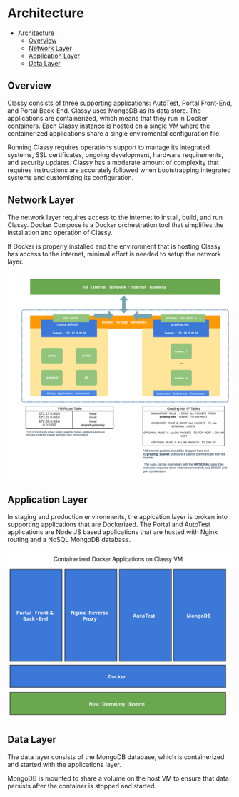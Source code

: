 # Architecture

<!-- TOC depthfrom:2 -->

- [Architecture](#architecture)
  - [Overview](#overview)
  - [Network Layer](#network-layer)
  - [Application Layer](#application-layer)
  - [Data Layer](#data-layer)

<!-- /TOC -->

## Overview

Classy consists of three supporting applications: AutoTest, Portal Front-End, and Portal Back-End. Classy uses MongoDB as its data store. The applications are containerized, which means that they run in Docker containers. Each Classy instance is hosted on a single VM where the containerized applications share a single enviromental configuration file.

Running Classy requires operations support to manage its integrated systems, SSL certificates, ongoing development, hardware requirements, and security updates. Classy has a moderate amount of complexity that requires instructions are accurately followed when bootstrapping integrated systems and customizing its configuration.

## Network Layer

The network layer requires access to the internet to install, build, and run Classy. Docker Compose is a Docker orchestration tool that simplifies the installation and operation of Classy.

If Docker is properly installed and the environment that is hosting Classy has access to the internet, minimal effort is needed to setup the network layer.

<img src="../assets/classy-network-layer.svg">

## Application Layer

In staging and production environments, the appication layer is broken into supporting applications that are Dockerized. The Portal and AutoTest applications are Node JS based applications that are hosted with Nginx routing and a NoSQL MongoDB database.

<img src="../assets/vm-container-applications.svg">

## Data Layer

The data layer consists of the MongoDB database, which is containerized and started with the applications layer.

MongoDB is mounted to share a volume on the host VM to ensure that data persists after the container is stopped and started.
